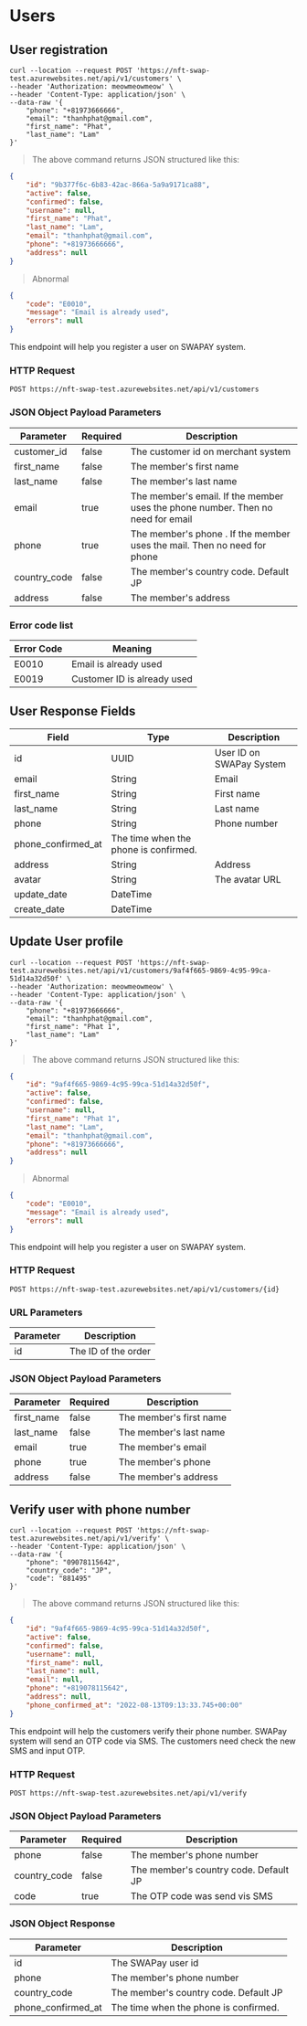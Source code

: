 # Users

## User registration


```shell
curl --location --request POST 'https://nft-swap-test.azurewebsites.net/api/v1/customers' \
--header 'Authorization: meowmeowmeow' \
--header 'Content-Type: application/json' \
--data-raw '{
    "phone": "+81973666666",
    "email": "thanhphat@gmail.com",
    "first_name": "Phat",
    "last_name": "Lam"
}'
```

> The above command returns JSON structured like this:

```json
{
    "id": "9b377f6c-6b83-42ac-866a-5a9a9171ca88",
    "active": false,
    "confirmed": false,
    "username": null,
    "first_name": "Phat",
    "last_name": "Lam",
    "email": "thanhphat@gmail.com",
    "phone": "+81973666666",
    "address": null
}
```

> Abnormal

```json
{
    "code": "E0010",
    "message": "Email is already used",
    "errors": null
}
```

This endpoint will help you register a user on SWAPAY system.

### HTTP Request

`POST https://nft-swap-test.azurewebsites.net/api/v1/customers`

### JSON Object Payload Parameters

Parameter | Required | Description
--------- | -------- | -----------
customer_id | false | The customer id on merchant system 
first_name | false | The member's first name 
last_name | false | The member's last name 
email | true | The member's email. If the member uses the phone number. Then no need for email 
phone | true | The member's phone . If the member uses the mail. Then no need for phone
country_code | false | The member's country code. Default JP
address | false | The member's address 

### Error code list

Error Code | Meaning
---------- | -------
E0010 | Email is already used
E0019 | Customer ID is already used

## User Response Fields

Field | Type | Description
----- | ---- | -------
id | UUID |  User ID on SWAPay System
email | String | Email
first_name | String | First name  
last_name | String | Last name  
phone | String | Phone number
phone_confirmed_at | The time when the phone is confirmed. 
address | String | Address 
avatar | String | The avatar URL 
update_date | DateTime |   
create_date  | DateTime | 

## Update User profile


```shell
curl --location --request POST 'https://nft-swap-test.azurewebsites.net/api/v1/customers/9af4f665-9869-4c95-99ca-51d14a32d50f' \
--header 'Authorization: meowmeowmeow' \
--header 'Content-Type: application/json' \
--data-raw '{
    "phone": "+81973666666",
    "email": "thanhphat@gmail.com",
    "first_name": "Phat 1",
    "last_name": "Lam"
}'
```

> The above command returns JSON structured like this:

```json
{
    "id": "9af4f665-9869-4c95-99ca-51d14a32d50f",
    "active": false,
    "confirmed": false,
    "username": null,
    "first_name": "Phat 1",
    "last_name": "Lam",
    "email": "thanhphat@gmail.com",
    "phone": "+81973666666",
    "address": null
}
```

> Abnormal

```json
{
    "code": "E0010",
    "message": "Email is already used",
    "errors": null
}
```

This endpoint will help you register a user on SWAPAY system.

### HTTP Request

`POST https://nft-swap-test.azurewebsites.net/api/v1/customers/{id}`

### URL Parameters

Parameter | Description
--------- | -----------
id | The ID of the order

### JSON Object Payload Parameters

Parameter | Required | Description
--------- | -------- | -----------
first_name | false | The member's first name 
last_name | false | The member's last name 
email | true | The member's email 
phone | true | The member's phone 
address | false | The member's address 

## Verify user with phone number

```shell
curl --location --request POST 'https://nft-swap-test.azurewebsites.net/api/v1/verify' \
--header 'Content-Type: application/json' \
--data-raw '{
    "phone": "09078115642",
    "country_code": "JP",
    "code": "881495"
}'
```

> The above command returns JSON structured like this:

```json
{
    "id": "9af4f665-9869-4c95-99ca-51d14a32d50f",
    "active": false,
    "confirmed": false,
    "username": null,
    "first_name": null,
    "last_name": null,
    "email": null,
    "phone": "+819078115642",
    "address": null,
    "phone_confirmed_at": "2022-08-13T09:13:33.745+00:00"
}
```

This endpoint will help the customers verify their phone number. SWAPay system will send an OTP code via SMS. The customers need check the new SMS and input OTP.

### HTTP Request

`POST https://nft-swap-test.azurewebsites.net/api/v1/verify`

### JSON Object Payload Parameters

Parameter | Required | Description
--------- | -------- | -----------
phone | false | The member's phone number
country_code | false | The member's country code. Default JP
code | true | The OTP code was send vis SMS 

### JSON Object Response

Parameter | Description
--------- | -----------
id | The SWAPay user id
phone | The member's phone number
country_code | The member's country code. Default JP
phone_confirmed_at | The time when the phone is confirmed. 